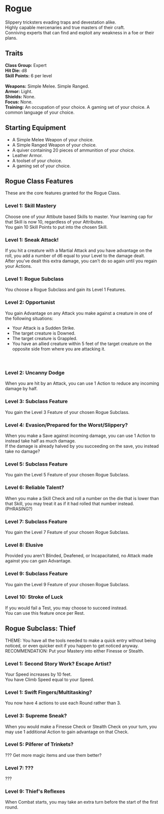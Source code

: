 # Rogue
Slippery tricksters evading traps and devestation alike. <br>
Highly capable mercenaries and true masters of their craft. <br>
Conniving experts that can find and exploit any weakness in a foe or their plans. <br>

## Traits
**Class Group:** Expert <br>
**Hit Die:** d8 <br>
**Skill Points:** 6 per level <br>
<br>
**Weapons:** Simple Melee. Simple Ranged. <br>
**Armor:** Light. <br>
**Shields:** None. <br>
**Focus:** None. <br>
**Training:** An occupation of your choice. A gaming set of your choice. A common language of your choice. <br>

## Starting Equipment
+ A Simple Melee Weapon of your choice.
+ A Simple Ranged Weapon of your choice.
+ A quiver containing 20 pieces of ammunition of your choice.
+ Leather Armor.
+ A toolset of your choice.
+ A gaming set of your choice.

## Rogue Class Features
These are the core features granted for the Rogue Class.

### Level 1: Skill Mastery
Choose one of your Attibute based Skills to master. Your learning cap for that Skill is now 10, regardless of your Attributes. <br>
You gain 10 Skill Points to put into the chosen Skill.

### Level 1: Sneak Attack!
If you hit a creature with a Martial Attack and you have advantage on the roll, you add a number of d6 equal to your Level to the damage dealt. <br>
After you've dealt this extra damage, you can't do so again until you regain your Actions.

### Level 1: Rogue Subclass
You choose a Rogue Subclass and gain its Level 1 Features.

### Level 2: Opportunist
You gain Advantage on any Attack you make against a creature in one of the following situations:
 + Your Attack is a Sudden Strike.
 + The target creature is Downed.
 + The target creature is Grappled.
 + You have an allied creature within 5 feet of the target creature on the opposite side from where you are attacking it.
#### <br>

### Level 2: Uncanny Dodge
When you are hit by an Attack, you can use 1 Action to reduce any incoming damage by half.

### Level 3: Subclass Feature
You gain the Level 3 Feature of your chosen Rogue Subclass.

### Level 4: Evasion/Prepared for the Worst/Slippery?
When you make a Save against incoming damage, you can use 1 Action to instead take half as much damage. <br>
If the damage is already halved by you succeeding on the save, you instead take no damage?

### Level 5: Subclass Feature
You gain the Level 5 Feature of your chosen Rogue Subclass.

### Level 6: Reliable Talent?
When you make a Skill Check and roll a number on the die that is lower than that Skill, you may treat it as if it had rolled that number instead. (PHRASING?)

### Level 7: Subclass Feature
You gain the Level 7 Feature of your chosen Rogue Subclass.

### Level 8: Elusive
Provided you aren't Blinded, Deafened, or Incapacitated, no Attack made against you can gain Advantage.

### Level 9: Subclass Feature
You gain the Level 9 Feature of your chosen Rogue Subclass.

### Level 10: Stroke of Luck
If you would fail a Test, you may choose to succeed instead. <br>
You can use this feature once per Rest.

## Rogue Subclass: Thief
THEME: You have all the tools needed to make a quick entry without being noticed, or even quicker exit if you happen to get noticed anyway. <br>
RECOMMENDATION: Put your Mastery into either Finesse or Stealth.

### Level 1: Second Story Work? Escape Artist?
Your Speed increases by 10 feet. <br>
You have Climb Speed equal to your Speed.

### Level 1: Swift Fingers/Multitasking?
You now have 4 actions to use each Round rather than 3.

### Level 3: Supreme Sneak?
When you would make a Finesse Check or Stealth Check on your turn, you may use 1 additional Action to gain advantage on that Check.

### Level 5: Pilferer of Trinkets?
??? Get more magic items and use them better?

### Level 7: ???
???

### Level 9: Thief's Reflexes
When Combat starts, you may take an extra turn before the start of the first round.
